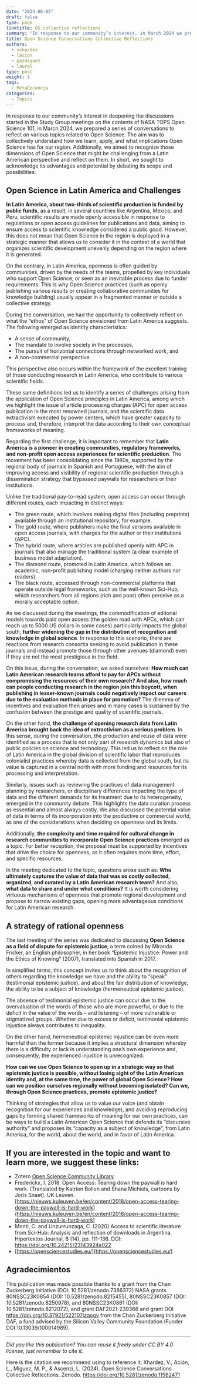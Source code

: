 ```yaml
---
date: "2024-06-05"
draft: false
type: page
linktitle: OS collective reflections
summary: "In response to our community’s interest, in March 2024 we prepared a series of conversations to reflect on various topics related to Open Science. The aim was to collectively understand how we learn, apply, and what implications Open Science has for our region."
title: Open Science Conversations Collective Reflections
authors:
  - vxhardez
  - lacion
  - pazmiguez
  - laurel
type: post
weight: 1
tags: 
  - MetaDocencia 
categories:
  - Topics
---
```


In response to our community’s interest in deepening the discussions started in the Study Group meetings on the contents of NASA TOPS Open Science 101, in March 2024, we prepared a series of conversations to reflect on various topics related to Open Science. The aim was to collectively understand how we learn, apply, and what implications Open Science has for our region. Additionally, we aimed to recognize those dimensions of Open Science that might be challenging from a Latin American perspective and reflect on them. In short, we sought to acknowledge its advantages and potential by debating its scope and possibilities. 

## Open Science in Latin America and Challenges
**In Latin America, about two-thirds of scientific production is funded by public funds**, as a result, in several countries like Argentina, Mexico, and Peru, scientific results are made openly accessible in response to regulations or open access guidelines for publications and data, aiming to ensure access to scientific knowledge considered a public good. However, this does not mean that Open Science in the region is deployed in a strategic manner that allows us to consider it in the context of a world that organizes scientific development unevenly depending on the region where it is generated.

On the contrary, in Latin America, openness is often guided by communities, driven by the needs of the teams, propelled by key individuals who support Open Science, or seen as an inevitable process due to funder requirements. This is why Open Science practices (such as openly publishing various results or creating collaborative communities for knowledge building) usually appear in a fragmented manner or outside a collective strategy.

During the conversation, we had the opportunity to collectively reflect on what the “ethos” of Open Science envisioned from Latin America suggests. The following emerged as identity characteristics:
- A sense of community,
- The mandate to involve society in the processes,
- The pursuit of horizontal connections through networked work, and
- A non-commercial perspective.

This perspective also occurs within the framework of the excellent training of those conducting research in Latin America, who contribute to various scientific fields.

These same definitions led us to identify a series of challenges arising from the application of Open Science principles in Latin America, among which we highlight the issue of article processing charges (APC) for open access publication in the most renowned journals, and the scientific data extractivism executed by power centers, which have greater capacity to process and, therefore, interpret the data according to their own conceptual frameworks of meaning.

Regarding the first challenge, it is important to remember that **Latin America is a pioneer in creating communities, regulatory frameworks, and non-profit open access experiences for scientific production**. The movement has been consolidating since the 1980s, supported by the regional body of journals in Spanish and Portuguese, with the aim of improving access and visibility of regional scientific production through a dissemination strategy that bypassed paywalls for researchers or their institutions.

Unlike the traditional pay-to-read system, open access can occur through different routes, each impacting in distinct ways:
- The green route, which involves making digital files (including preprints) available through an institutional repository, for example.
- The gold route, where publishers make the final versions available in open access journals, with charges for the author or their institutions (APC).
- The hybrid route, where articles are published openly with APC in journals that also manage the traditional system (a clear example of business model adaptation).
- The diamond route, promoted in Latin America, which follows an academic, non-profit publishing model (charging neither authors nor readers).
- The black route, accessed through non-commercial platforms that operate outside legal frameworks, such as the well-known Sci-Hub, which researchers from all regions (rich and poor) often perceive as a morally acceptable option.

As we discussed during the meetings, the commodification of editorial models towards paid open access (the golden road with APCs, which can reach up to 5000 US dollars in some cases) particularly impacts the global south, **further widening the gap in the distribution of recognition and knowledge in global science**. In response to this scenario, there are reactions from research consortia seeking to avoid publication in these journals and instead promote those through other avenues (diamond) even if they are not the most prestigious in the field.

On this issue, during the conversation, we asked ourselves: **How much can Latin American research teams afford to pay for APCs without compromising the resources of their own research? And also, how much can people conducting research in the region join this boycott, when publishing in lesser-known journals could negatively impact our careers due to the evaluation methods in place for promotion?** The dilemma of incentives and evaluation then arises and in many cases is sustained by the confusion between the prestige and quality of scientific journals.

On the other hand, **the challenge of opening research data from Latin America brought back the idea of extractivism as a serious problem**. In this sense, during the conversation, the production and reuse of data were identified as a process that is not only part of research dynamics but also of public policies on science and technology. This led us to reflect on the role of Latin America in the global division of scientific labor that reproduces colonialist practices whereby data is collected from the global south, but its value is captured in a central north with more funding and resources for its processing and interpretation.

Similarly, issues such as reviewing the practices of data management planning by researchers, or disciplinary differences impacting the type of data and the different demands for its treatment due to its heterogeneity, emerged in the community debate. This highlights the data curation process as essential and almost always costly. We also discussed the potential value of data in terms of its incorporation into the productive or commercial world, as one of the considerations when deciding on openness and its limits.

Additionally, **the complexity and time required for cultural change in research communities to incorporate Open Science practices** emerged as a topic. For better reception, the proposal must be supported by incentives that drive the choice for openness, as it often requires more time, effort, and specific resources.

In the meeting dedicated to the topic, questions arose such as: **Who ultimately captures the value of data that was so costly collected, organized, and curated by a Latin American research team?** And also, **what data to share and under what conditions?** It is worth considering virtuous mechanisms of openness that promote regional development and propose to narrow existing gaps, opening more advantageous conditions for Latin American research.

## A strategy of rational openness
The last meeting of the series was dedicated to discussing **Open Science as a field of dispute for epistemic justice**, a term coined by Miranda Fricker, an English philosopher, in her book “Epistemic Injustice: Power and the Ethics of Knowing” (2007), translated into Spanish in 2017.

In simplified terms, this concept invites us to think about the recognition of others regarding the knowledge we have and the ability to “speak” (testimonial epistemic justice), and about the fair distribution of knowledge, the ability to be a subject of knowledge (hermeneutical epistemic justice).

The absence of testimonial epistemic justice can occur due to the overvaluation of the words of those who are more powerful, or due to the deficit in the value of the words – and listening – of more vulnerable or stigmatized groups. Whether due to excess or deficit, testimonial epistemic injustice always contributes to inequality.

On the other hand, hermeneutical epistemic injustice can be even more harmful than the former because it implies a structural dimension whereby there is a difficulty or lack in understanding one’s own experience and, consequently, the experienced injustice is unrecognized.

**How can we use Open Science to open up in a strategic way so that epistemic justice is possible, without losing sight of the Latin American identity and, at the same time, the power of global Open Science? How can we position ourselves regionally without becoming isolated? Can we, through Open Science practices, promote epistemic justice?** 

Thinking of strategies that allow us to value our voice (and obtain recognition for our experiences and knowledge), and avoiding reproducing gaps by forming shared frameworks of meaning for our own practices, can be ways to build a Latin American Open Science that defends its “discursive authority” and proposes its “capacity as a subject of knowledge”, from Latin America, for the world, about the world, and in favor of Latin America.

## If you are interested in the topic and want to learn more, we suggest these links:
- Zotero [Open Science Community Library](https://www.zotero.org/groups/5442154/ciencia_abierta_en_comunidad/library).
- Frederickx, I. 2018. Open Access: Tearing down the paywall is hard work. (Translated by Katrien Bollen and Shana Michiels, cartoons by Joris Snaet). UK Leuven.  [https://nieuws.kuleuven.be/en/content/2018/open-access-tearing-down-the-paywall-is-hard-work](https://nieuws.kuleuven.be/en/content/2018/open-access-tearing-down-the-paywall-is-hard-work)
- Monti, C. and Unzurrunzaga, C. (2020) Access to scientific literature from Sci-Hub: Analysis and reflection of downloads in Argentina. Hipertextos Journal, 8 (14), pp. 111-136. DOI: [https://doi.org/10.24215/23143924e022 ](https://doi.org/10.24215/23143924e022)
- [https://opensciencestudies.eu/](https://opensciencestudies.eu/)

## Agradecimientos
This publication was made possible thanks to a grant from the Chan Zuckerberg Initiative (DOI: 10.5281/zenodo.7386372) NASA grants 80NSSC23K0854 (DOI: 10.5281/zenodo.8215455), 80NSSC23K0857 (DOI: 10.5281/zenodo.8250978), and 80NSSC23K0861 (DOI: 10.5281/zenodo.8212072), and grant DAF2021-239366 and grant DOI https://doi.org/10.37921/522107izqogv from the Chan Zuckerberg Initiative DAF, a fund advised by the Silicon Valley Community Foundation (Funder DOI 10.13039/100014989).

---

*Did you like this publication? You can reuse it freely under CC BY 4.0 license, just remember to cite it.* 

Here is the citation we recommend using to reference it:
Xhardez, V., Ación, L., Míguez, M. P., & Ascenzi, L. (2024). Open Science Conversations Collective Reflections. Zenodo. https://doi.org/10.5281/zenodo.11582471

